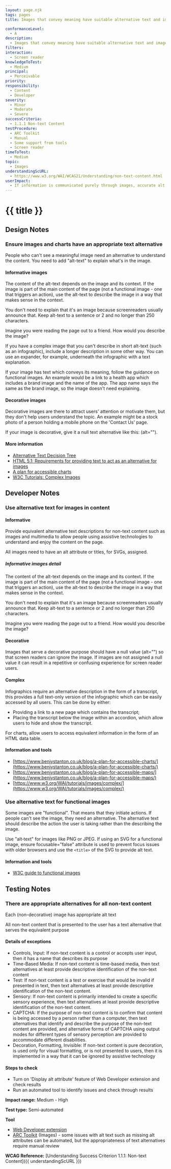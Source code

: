 ```yaml
---
layout: page.njk
tags: pages
title: Images that convey meaning have suitable alternative text and images that serve a decorative purpose have a null alternative text assigned

conformanceLevel:
  - A
description:
  - Images that convey meaning have suitable alternative text and images that serve a decorative purpose have a null alternative text assigned
filters:
interaction:
  - Screen reader
knowledgeToTest:
  - Medium
principal:
  - Perceivable
priority:
responsibility:
  - Content
  - Developer
severity:
  - Minor
  - Moderate
  - Severe
successCriteria:
  - 1.1.1 Non-text Content
testProcedure:
  - ARC Toolkit
  - Manual
  - Some support from tools
  - Screen reader
timeToTest:
  - Medium
topic:
  - Images
understandingScURL:
  - https://www.w3.org/WAI/WCAG21/Understanding/non-text-content.html
userImpact:
  - If information is communicated purely through images, accurate alt text is the only way screen reader users can get this information
---
```


# {{ title }}

## Design Notes

### Ensure images and charts have an appropriate text alternative

People who can't see a meaningful image need an alternative to understand the content. You need to add "alt-text" to explain what's in the image.

#### Informative images

The content of the alt-text depends on the image and its context. If the image is part of the main content of the page (not a functional image - one that triggers an action), use the alt-text to describe the image in a way that makes sense in the context.

You don't need to explain that it's an image because screenreaders usually announce that. Keep alt-text to a sentence or 2 and no longer than 250 characters.

Imagine you were reading the page out to a friend. How would you describe the image?

If you have a complex image that you can't describe in short alt-text (such as an infographic), include a longer description in some other way. You can use an expander, for example, underneath the infographic with a text explanation.

If your image has text which conveys its meaning, follow the guidance on functional images. An example would be a link to a health app which includes a brand image and the name of the app. The app name says the same as the brand image, so the image doesn't need explaining.

#### Decorative images

Decorative images are there to attract users' attention or motivate them, but they don't help users understand the topic. An example might be a stock photo of a person holding a mobile phone on the 'Contact Us' page.

If your image is decorative, give it a null text alternative like this: (alt="").

#### More information

- [Alternative Text Decision Tree](https://www.w3.org/WAI/tutorials/images/decision-tree/)
- [HTML 5.1: Requirements for providing text to act as an alternative for images](https://www.w3.org/TR/html51/semantics-embedded-content.html#alt-text)
- [A plan for accessible charts](https://www.benjystanton.co.uk/blog/a-plan-for-accessible-charts/)
- [W3C Tutorials: Complex Images](https://www.w3.org/WAI/tutorials/images/complex/)

## Developer Notes

### Use alternative text for images in content

#### Informative

Provide equivalent alternative text descriptions for non-text content such as images and multimedia to allow people using assistive technologies to understand and enjoy the content on the page.

All images need to have an alt attribute or titles, for SVGs, assigned.

##### Informative images detail

The content of the alt-text depends on the image and its context. If the image is part of the main content of the page (not a functional image - one that triggers an action), use the alt-text to describe the image in a way that makes sense in the context.

You don't need to explain that it's an image because screenreaders usually announce that. Keep alt-text to a sentence or 2 and no longer than 250 characters.

Imagine you were reading the page out to a friend. How would you describe the image?


#### Decorative

Images that serve a decorative purpose should have a null value (alt="") so that screen readers can ignore the image. If images are not assigned a null value it can result in a repetitive or confusing experience for screen reader users.

#### Complex

Infographics require an alternative description in the form of a transcript, this provides a full text-only version of the infographic which can be easily accessed by all users. This can be done by either:

- Providing a link to a new page which contains the transcript;
- Placing the transcript below the image within an accordion, which allow users to hide and show the transcript.

For charts, allow users to access equivalent information in the form of an HTML data table.

#### Information and tools

- [https://www.benjystanton.co.uk/blog/a-plan-for-accessible-charts/](https://www.benjystanton.co.uk/blog/a-plan-for-accessible-charts/)
- [https://www.benjystanton.co.uk/blog/a-plan-for-accessible-maps/](https://www.benjystanton.co.uk/blog/a-plan-for-accessible-maps/)
- [https://www.w3.org/WAI/tutorials/images/complex/](https://www.w3.org/WAI/tutorials/images/complex/)

### Use alternative text for functional images

Some images are "functional". That means that they initiate actions. If people can't see the image, they need an alternative. The alternative text should describe the action the user is taking rather than the describing the image.

Use "alt‑text" for images like PNG or JPEG. If using an SVG for a functional image, ensure focusable="false" attribute is used to prevent focus issues with older browsers and use the `<title>` of the SVG to provide alt text.

#### Information and tools

- [W3C guide to functional images](https://www.w3.org/WAI/tutorials/images/functional/)

## Testing Notes

### There are appropriate alternatives for all non-text content

Each (non-decorative) image has appropriate alt text

All non-text content that is presented to the user has a text alternative that serves the equivalent purpose

#### Details of exceptions

- Controls, Input: If non-text content is a control or accepts user input, then it has a name that describes its purpose
- Time-Based Media: If non-text content is time-based media, then text alternatives at least provide descriptive identification of the non-text content
- Test: If non-text content is a test or exercise that would be invalid if presented in text, then text alternatives at least provide descriptive identification of the non-text content.
- Sensory: If non-text content is primarily intended to create a specific sensory experience, then text alternatives at least provide descriptive identification of the non-text content.
- CAPTCHA: If the purpose of non-text content is to confirm that content is being accessed by a person rather than a computer, then text alternatives that identify and describe the purpose of the non-text content are provided, and alternative forms of CAPTCHA using output modes for different types of sensory perception are provided to accommodate different disabilities.
- Decoration, Formatting, Invisible: If non-text content is pure decoration, is used only for visual formatting, or is not presented to users, then it is implemented in a way that it can be ignored by assistive technology

#### Steps to check

- Turn on 'Display alt attribute' feature of Web Developer extension and check results
- Run an automated tool to identify issues and check through results

**Impact range:** Medium - High

**Test type:** Semi-automated

**Tool**

- [Web Developer extension](https://chrispederick.com/work/web-developer/)
- [ARC Toolkit](https://www.paciellogroup.com/toolkit/) (Images) - some issues with alt text such as missing alt attributes can be automated, but the appropriateness of text alternatives require manual review

**WCAG Reference:** [Understanding Success Criterion 1.1.1: Non-text Content]({{ understandingScURL }})
